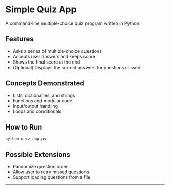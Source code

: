 # Simple Quiz App

A command-line multiple-choice quiz program written in Python.

## Features

- Asks a series of multiple-choice questions
- Accepts user answers and keeps score
- Shows the final score at the end
- (Optional) Displays the correct answers for questions missed

## Concepts Demonstrated

- Lists, dictionaries, and strings
- Functions and modular code
- Input/output handling
- Loops and conditionals

## How to Run

```bash
python quiz_app.py
```

## Possible Extensions

- Randomize question order
- Allow user to retry missed questions
- Support loading questions from a file

---
